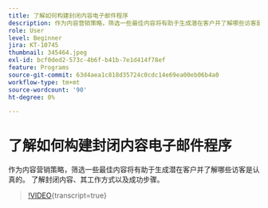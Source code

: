 ```yaml
---
title: 了解如何构建封闭内容电子邮件程序
description: 作为内容营销策略，筛选一些最佳内容将有助于生成潜在客户并了解哪些访客是认真的。 了解gated... （请用60到160个字符描述）
role: User
level: Beginner
jira: KT-10745
thumbnail: 345464.jpeg
exl-id: bcf0ded2-573c-4b6f-b41b-7e1d414f78ef
feature: Programs
source-git-commit: 63d4aea1c818d35724c0cdc14e69ea00eb06b4a0
workflow-type: tm+mt
source-wordcount: '90'
ht-degree: 0%

---
```


# 了解如何构建封闭内容电子邮件程序

作为内容营销策略，筛选一些最佳内容将有助于生成潜在客户并了解哪些访客是认真的。 了解封闭内容、其工作方式以及成功步骤。

>[!VIDEO](https://video.tv.adobe.com/v/3412222/?quality=12&learn=on&captions=chi_hans){transcript=true}
